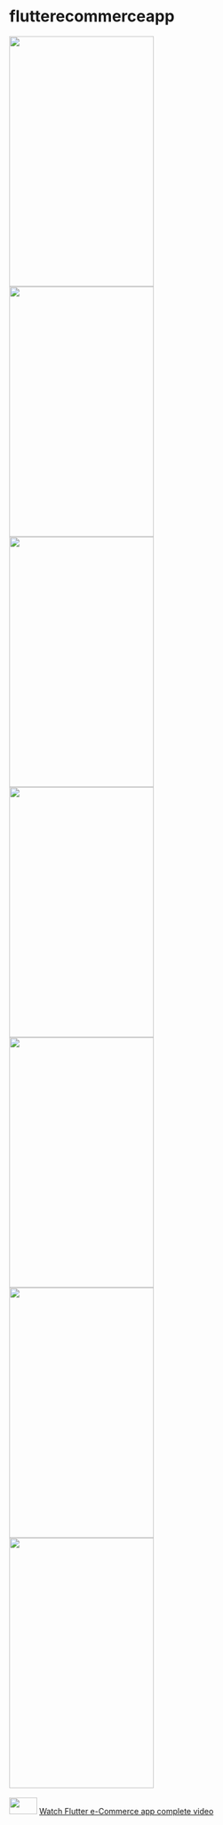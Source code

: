 # flutterecommerceapp




<p float="left">
<img src="https://user-images.githubusercontent.com/10207753/84769999-41d96700-aff0-11ea-89e3-af6f51599e58.png" width="260" height="450" /> 

<img src="https://user-images.githubusercontent.com/10207753/84770030-4e5dbf80-aff0-11ea-8430-5cc498a35c47.png" width="260" height="450" />

<img src="https://user-images.githubusercontent.com/10207753/84770059-5ae21800-aff0-11ea-998d-0bd2540de293.png" width="260" height="450" />

<img src="https://user-images.githubusercontent.com/10207753/84770087-646b8000-aff0-11ea-8ab5-011a29e5c94d.png" width="260" height="450" />

<img src="https://user-images.githubusercontent.com/10207753/84770123-73eac900-aff0-11ea-84d6-5db5daf4ad15.png" width="260" height="450" />

<img src="https://user-images.githubusercontent.com/10207753/84770157-806f2180-aff0-11ea-817d-de967051904a.png" width="260" height="450" />

<img src="https://user-images.githubusercontent.com/10207753/84770195-8c5ae380-aff0-11ea-9665-a768a81fdc06.png" width="260" height="450" />
<br />
<br />
<img src="https://user-images.githubusercontent.com/10207753/84770526-2589fa00-aff1-11ea-83bf-f1255b9371ac.jpg" width="50" height="30" />
<a href="https://youtu.be/EUr7RAyxZMo">Watch Flutter e-Commerce app complete video </a>
</p>


